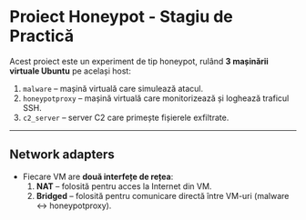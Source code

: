# Proiect Honeypot - Stagiu de Practică

Acest proiect este un experiment de tip honeypot, rulând **3 mașinării virtuale Ubuntu** pe același host:  

1. `malware` – mașină virtuală care simulează atacul.  
2. `honeypotproxy` – mașină virtuală care monitorizează și loghează traficul SSH.  
3. `c2_server` – server C2 care primește fișierele exfiltrate.  

---

## Network adapters

- Fiecare VM are **două interfețe de rețea**:  
  1. **NAT** – folosită pentru acces la Internet din VM.  
  2. **Bridged** – folosită pentru comunicare directă între VM-uri (malware ↔ honeypotproxy).  

